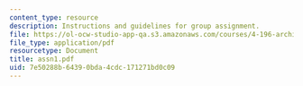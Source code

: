 ```yaml
---
content_type: resource
description: Instructions and guidelines for group assignment.
file: https://ol-ocw-studio-app-qa.s3.amazonaws.com/courses/4-196-architecture-design-level-ii-cuba-studio-spring-2004/7e50288b64390bda4cdc171271bd0c09_assn1.pdf
file_type: application/pdf
resourcetype: Document
title: assn1.pdf
uid: 7e50288b-6439-0bda-4cdc-171271bd0c09
---
```

